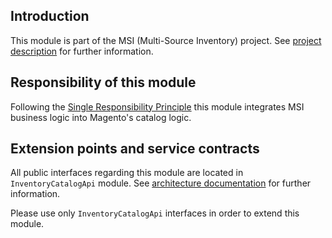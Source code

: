 ## Introduction

This module is part of the MSI (Multi-Source Inventory) project. See 
[project description](https://devdocs.magento.com/guides/v2.3/inventory/index.html) 
for further information.

## Responsibility of this module

Following the [Single Responsibility Principle](https://en.wikipedia.org/wiki/Single_responsibility_principle)
this module integrates MSI business logic into Magento's catalog logic.

## Extension points and service contracts

All public interfaces regarding this module are located in `InventoryCatalogApi` module. See 
[architecture documentation](https://devdocs.magento.com/guides/v2.3/inventory/architecture.html) 
for further information. 

Please use only `InventoryCatalogApi` interfaces in order to extend this module.
